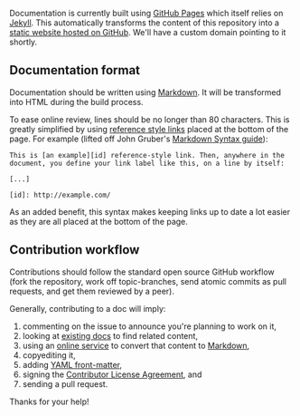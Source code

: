 Documentation is currently built using [GitHub Pages][gh-pages] which itself
relies on [Jekyll][jekyll]. This automatically transforms the content of this
repository into a [static website hosted on GitHub][github-io]. We'll have a
custom domain pointing to it shortly.

## Documentation format

Documentation should be written using [Markdown][markdown]. It will be
transformed into HTML during the build process.

To ease online review, lines should be no longer than 80 characters. This is
greatly simplified by using [reference style links][ref-style] placed at the
bottom of the page. For example (lifted off John Gruber's
[Markdown Syntax guide][markdown]):

    This is [an example][id] reference-style link. Then, anywhere in the
    document, you define your link label like this, on a line by itself:
    
    [...]
    
    [id]: http://example.com/

As an added benefit, this syntax makes keeping links up to date a
lot easier as they are all placed at the bottom of the page.

## Contribution workflow

Contributions should follow the standard open source GitHub workflow (fork
the repository, work off topic-branches, send atomic commits as pull requests,
and get them reviewed by a peer).

Generally, contributing to a doc will imply:

1.  commenting on the issue to announce you're planning to work on it,
2.  looking at [existing docs][resources] to find related content,
3.  using an [online service][fuckyeahmarkdown] to convert that content to
    [Markdown][markdown],
4.  copyediting it,
5.  adding [YAML front-matter][front-matter],
6.  signing the [Contributor License Agreement][clahub], and
7.  sending a pull request.

Thanks for your help!

[clahub]: http://www.clahub.com/agreements/w3c/ttwf-docs
[front-matter]: http://jekyllrb.com/docs/frontmatter/
[fuckyeahmarkdown]: http://fuckyeahmarkdown.com/
[gh-pages]: http://pages.github.com/
[github-io]: http://w3c.github.io/testtwf-website/
[jekyll]: http://jekyllrb.com/
[markdown]: http://daringfireball.net/projects/markdown/syntax
[ref-style]: http://daringfireball.net/projects/markdown/syntax#link
[resources]: https://github.com/w3c/testtwf-website/blob/gh-pages/RESOURCES.md

